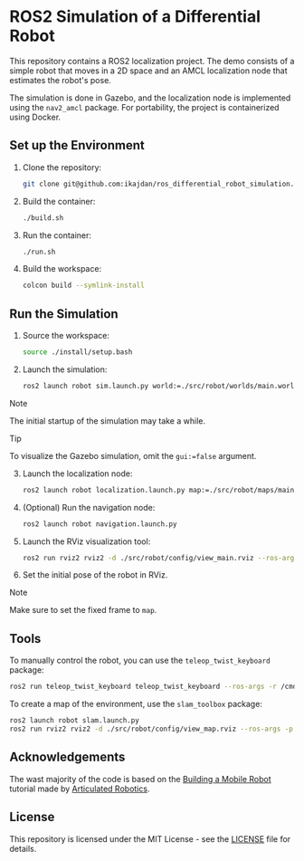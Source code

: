 # ROS2 Simulation of a Differential Robot

This repository contains a ROS2 localization project. The demo consists of a simple robot that moves in a 2D space and an AMCL localization node that estimates the robot's pose.

The simulation is done in Gazebo, and the localization node is implemented using the `nav2_amcl` package. For portability, the project is containerized using Docker.

## Set up the Environment

1. Clone the repository:

    ```bash
    git clone git@github.com:ikajdan/ros_differential_robot_simulation.git
    ```

2. Build the container:

    ```bash
    ./build.sh
    ```

3. Run the container:

    ```bash
    ./run.sh
    ```

4. Build the workspace:

    ```bash
    colcon build --symlink-install
    ```

## Run the Simulation

1. Source the workspace:

    ```bash
    source ./install/setup.bash
    ```

2. Launch the simulation:

    ```bash
    ros2 launch robot sim.launch.py world:=./src/robot/worlds/main.world gui:=false
    ```

> [!NOTE]
> The initial startup of the simulation may take a while.

> [!TIP]
> To visualize the Gazebo simulation, omit the `gui:=false` argument.

3. Launch the localization node:

    ```bash
    ros2 launch robot localization.launch.py map:=./src/robot/maps/main.yaml
    ```

4. (Optional) Run the navigation node:

    ```bash
    ros2 launch robot navigation.launch.py
    ```

5. Launch the RViz visualization tool:

    ```bash
    ros2 run rviz2 rviz2 -d ./src/robot/config/view_main.rviz --ros-args -p use_sim_time:=true
    ```

6. Set the initial pose of the robot in RViz.

> [!NOTE]
> Make sure to set the fixed frame to `map`.

## Tools

To manually control the robot, you can use the `teleop_twist_keyboard` package:

```bash
ros2 run teleop_twist_keyboard teleop_twist_keyboard --ros-args -r /cmd_vel:=/diff_cont/cmd_vel_unstamped
```

To create a map of the environment, use the `slam_toolbox` package:

```bash
ros2 launch robot slam.launch.py
ros2 run rviz2 rviz2 -d ./src/robot/config/view_map.rviz --ros-args -p use_sim_time:=true
```

## Acknowledgements

The wast majority of the code is based on the [Building a Mobile Robot](https://www.youtube.com/playlist?list=PLunhqkrRNRhYAffV8JDiFOatQXuU-NnxT) tutorial made by [Articulated Robotics](https://www.youtube.com/@ArticulatedRobotics).

## License

This repository is licensed under the MIT License - see the [LICENSE](LICENSE) file for details.
